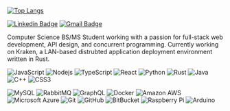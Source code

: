 [![Top Langs](https://github-readme-stats.vercel.app/api/top-langs/?username=ethanshry&layout=compact)](https://github.com/ethanshry/github-readme-stats)

[![Linkedin Badge](https://img.shields.io/badge/-Ethan_Shry-blue?style=flat-square&logo=Linkedin&logoColor=white&link=https://www.linkedin.com/in/ethanshry/)](https://www.linkedin.com/in/ethanshry/) [![Gmail Badge](https://img.shields.io/badge/-ehshry@gmail.com-c14438?style=flat-square&logo=Gmail&logoColor=white&link=mailto:ehshry@gmail.com)](mailto:ehshry@gmail.com)

Computer Science BS/MS Student working with a passion for full-stack web development, API design, and concurrent programming. Currently working on Kraken, a LAN-based distrubted application deployment environment written in Rust.

![JavaScript](https://img.shields.io/badge/-JavaScript-black?style=flat-square&logo=javascript)
![Nodejs](https://img.shields.io/badge/-Nodejs-black?style=flat-square&logo=Node.js)
![TypeScript](https://img.shields.io/badge/-TypeScript-1572B6?style=flat-square&logo=typescript)
![React](https://img.shields.io/badge/-React-black?style=flat-square&logo=react)
![Python](https://img.shields.io/badge/-Python-black?style=flat-square&logo=Python)
![Rust](https://img.shields.io/badge/-Rust-ff6600?style=flat-square&logo=rust)
![Java](https://img.shields.io/badge/-java-E34A86?style=flat-square&logo=java)
![C++](https://img.shields.io/badge/-C++-1572B6?style=flat-square&logo=c)
![CSS3](https://img.shields.io/badge/-CSS3-1572B6?style=flat-square&logo=css3)

![MySQL](https://img.shields.io/badge/-MySQL-black?style=flat-square&logo=mysql)
![RabbitMQ](https://img.shields.io/badge/-RabbitMQ-black?style=flat-square&logo=rabbitmq)
![GraphQL](https://img.shields.io/badge/-GraphQL-E10098?style=flat-square&logo=graphql)
![Docker](https://img.shields.io/badge/-Docker-black?style=flat-square&logo=docker)
![Amazon AWS](https://img.shields.io/badge/Amazon%20AWS-232F3E?style=flat-square&logo=amazon-aws)
![Microsoft Azure](https://img.shields.io/badge/Microsoft%20Azure-232F7E?style=flat-square&logo=microsoft-azure)
![Git](https://img.shields.io/badge/-Git-black?style=flat-square&logo=git)
![GitHub](https://img.shields.io/badge/-GitHub-181717?style=flat-square&logo=github)
![BitBucket](https://img.shields.io/badge/-BitBucket-darkblue?style=flat-square&logo=bitbucket)
![Raspberry Pi](https://img.shields.io/badge/-Raspberry%20Pi-C51A4A?style=flat-square&logo=Raspberry-Pi)
![Arduino](https://img.shields.io/badge/-Arduino-black?style=flat-square&logo=Arduino)

<!--
![Ethan's github stats](https://github-readme-stats.vercel.app/api?username=ethanshry&count_private=true)

![Ethan's StackOverflow](https://github-readme-stackoverflow.vercel.app/?userID=3796088)
-->
